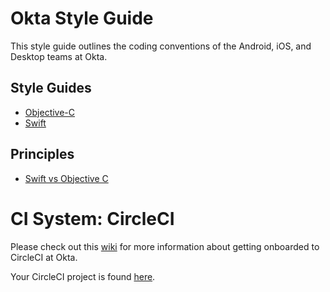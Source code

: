 # Okta Style Guide

This style guide outlines the coding conventions of the Android, iOS, and Desktop teams at Okta.

## Style Guides

- [Objective-C](/Style/Objective-C/README.md)
- [Swift](/Style/Swift/README.md)

## Principles

- [Swift vs Objective C](/Principles/swift_vs_objc.md)

# CI System: CircleCI

Please check out this [wiki](https://oktawiki.atlassian.net/wiki/spaces/ESS/pages/2670692460/Circle+CI+User+Guide)
for more information about getting onboarded to CircleCI at Okta.

Your CircleCI project is found [here](https://app.circleci.com/pipelines/github/okta/okta-style-guide).

